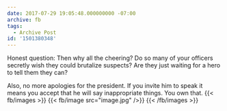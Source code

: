 ```yaml
---
date: 2017-07-29 19:05:48.000000000 -07:00
archive: fb
tags: 
  - Archive Post
id: '1501380348'
---
```


Honest question: Then why all the cheering? Do so many of your officers secretly wish they could brutalize suspects? Are they just waiting for a hero to tell them they can?

Also, no more apologies for the president. If you invite him to speak it means you accept that he will say inappropriate things. You own that.
{{< fb/images >}}
{{< fb/image src="image.jpg" />}}
{{< /fb/images >}}
